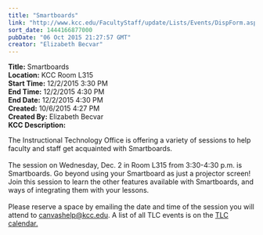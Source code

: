 ```yaml
---
title: "Smartboards"
link: "http://www.kcc.edu/FacultyStaff/update/Lists/Events/DispForm.aspx?ID=882"
sort_date: 1444166877000
pubDate: "06 Oct 2015 21:27:57 GMT"
creator: "Elizabeth Becvar"
---
```


<div><b>Title:</b> Smartboards</div>
<div><b>Location:</b> KCC Room L315</div>
<div><b>Start Time:</b> 12/2/2015 3:30 PM</div>
<div><b>End Time:</b> 12/2/2015 4:30 PM</div>
<div><b>End Date:</b> 12/2/2015 4:30 PM</div>
<div><b>Created:</b> 10/6/2015 4:27 PM</div>
<div><b>Created By:</b> Elizabeth Becvar</div>
<div><b>KCC Description:</b> <div class="ExternalClassE5827329A19A49719E9467D804E58D34"><p>​​The Instructional Technology Office is offering a variety of sessions to help faculty and staff get acquainted with Smartboards.<br /><br />The session on Wednesday, Dec. 2 in Room L315 from 3:30-4:30 p.m. is Smartboards. Go beyond using your Smartboard as just a projector screen! Join this session to learn the other features available with Smartboards, and ways of integrating them with your lessons.<br /><br />Please reserve a space by emailing the date and time of the session you will attend to <a href="mailto:canvashelp@kcc.edu">canvashelp@kcc.edu</a>. A list of all TLC events is on the <a href="/FacultyStaff/departments/ktlc/Pages/tlc-calendar.aspx">TLC calendar.</a><br /> </p></div></div>
